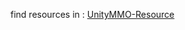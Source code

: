 find resources in : [UnityMMO-Resource](https://github.com/liuhaopen/UnityMMO-Resource/tree/master/Assets/AssetBundleRes "UnityMMO-Resource")